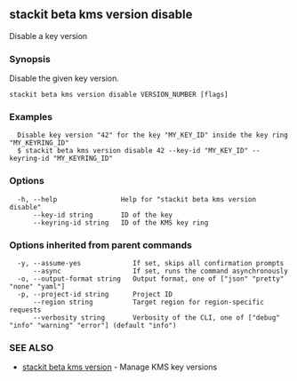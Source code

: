 ## stackit beta kms version disable

Disable a key version

### Synopsis

Disable the given key version.

```
stackit beta kms version disable VERSION_NUMBER [flags]
```

### Examples

```
  Disable key version "42" for the key "MY_KEY_ID" inside the key ring "MY_KEYRING_ID"
  $ stackit beta kms version disable 42 --key-id "MY_KEY_ID" --keyring-id "MY_KEYRING_ID"
```

### Options

```
  -h, --help                Help for "stackit beta kms version disable"
      --key-id string       ID of the key
      --keyring-id string   ID of the KMS key ring
```

### Options inherited from parent commands

```
  -y, --assume-yes             If set, skips all confirmation prompts
      --async                  If set, runs the command asynchronously
  -o, --output-format string   Output format, one of ["json" "pretty" "none" "yaml"]
  -p, --project-id string      Project ID
      --region string          Target region for region-specific requests
      --verbosity string       Verbosity of the CLI, one of ["debug" "info" "warning" "error"] (default "info")
```

### SEE ALSO

* [stackit beta kms version](./stackit_beta_kms_version.md)	 - Manage KMS key versions

